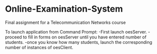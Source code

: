 # Online-Examination-System
Final assignment for a Telecommunication Networks course

To launch application from Command Prompt:
  -First launch oesServer.
  -proceed to fill in forms on oesServer until you have entered number of students.
  -once you know how many students, launch the corresponding number of instances of oesClient.
